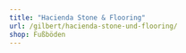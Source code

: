 ```yaml
---
title: "Hacienda Stone & Flooring"
url: /gilbert/hacienda-stone-und-flooring/
shop: Fußböden
---
```

